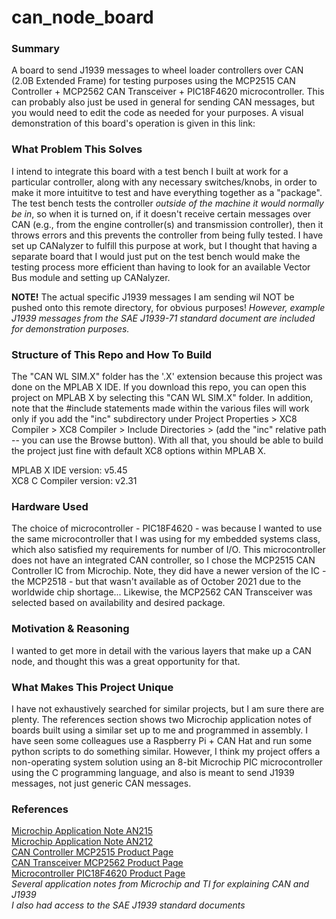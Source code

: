 # can_node_board
### Summary
A board to send J1939 messages to wheel loader controllers over CAN (2.0B Extended Frame) for testing purposes using the MCP2515 CAN Controller + MCP2562 CAN Transceiver + PIC18F4620 microcontroller. This can probably also just be used in general for sending CAN messages, but you would need to edit the code as needed for your purposes. A visual demonstration of this board's operation is given in this link: 

### What Problem This Solves
I intend to integrate this board with a test bench I built at work for a particular controller, along with any necessary switches/knobs, in order to make it more intuititve to test and have everything together as a "package". The test bench tests the controller *outside of the machine it would normally be in*, so when it is turned on, if it doesn't receive certain messages over CAN (e.g., from the engine controller(s) and transmission controller), then it throws errors and this prevents the controller from being fully tested. I have set up CANalyzer to fulfill this purpose at work, but I thought that having a separate board that I would just put on the test bench would make the testing process more efficient than having to look for an available Vector Bus module and setting up CANalyzer.

**NOTE!** The actual specific J1939 messages I am sending wil NOT be pushed onto this remote directory, for obvious purposes! *However, example J1939 messages from the SAE J1939-71 standard document are included for demonstration purposes.*

### Structure of This Repo and How To Build
The "CAN WL SIM.X" folder has the '.X' extension because this project was done on the MPLAB X IDE. If you download this repo, you can open this project on MPLAB X by selecting this "CAN WL SIM.X" folder. In addition, note that the #include statements made within the various files will work only if you add the "inc" subdirectory under Project Properties > XC8 Compiler > XC8 Compiler > Include Directories > (add the "inc" relative path -- you can use the Browse button). With all that, you should be able to build the project just fine with default XC8 options within MPLAB X.  

MPLAB X IDE version: v5.45  
XC8 C Compiler version: v2.31

### Hardware Used
The choice of microcontroller - PIC18F4620 - was because I wanted to use the same microcontroller that I was using for my embedded systems class, which also satisfied my requirements for number of I/O. This microcontroller does not have an integrated CAN controller, so I chose the MCP2515 CAN Controller IC from Microchip. Note, they did have a newer version of the IC - the MCP2518 - but that wasn't available as of October 2021 due to the worldwide chip shortage... Likewise, the MCP2562 CAN Transceiver was selected based on availability and desired package.

### Motivation & Reasoning
I wanted to get more in detail with the various layers that make up a CAN node, and thought this was a great opportunity for that.

### What Makes This Project Unique
I have not exhaustively searched for similar projects, but I am sure there are plenty. The references section shows two Microchip application notes of boards built using a similar set up to me and programmed in assembly. I have seen some colleagues use a Raspberry Pi + CAN Hat and run some python scripts to do something similar. However, I think my project offers a non-operating system solution using an 8-bit Microchip PIC microcontroller using the C programming language, and also is meant to send J1939 messages, not just generic CAN messages.

### References
[Microchip Application Note AN215](https://ww1.microchip.com/downloads/en/AppNotes/00215c.pdf)  
[Microchip Application Note AN212](https://ww1.microchip.com/downloads/en/AppNotes/00212c.pdf)  
[CAN Controller MCP2515 Product Page](https://www.microchip.com/en-us/product/MCP2515)  
[CAN Transceiver MCP2562 Product Page](https://www.microchip.com/en-us/product/MCP2562)  
[Microcontroller PIC18F4620 Product Page](https://www.microchip.com/en-us/product/PIC18F4620)  
*Several application notes from Microchip and TI for explaining CAN and J1939*  
*I also had access to the SAE J1939 standard documents*
